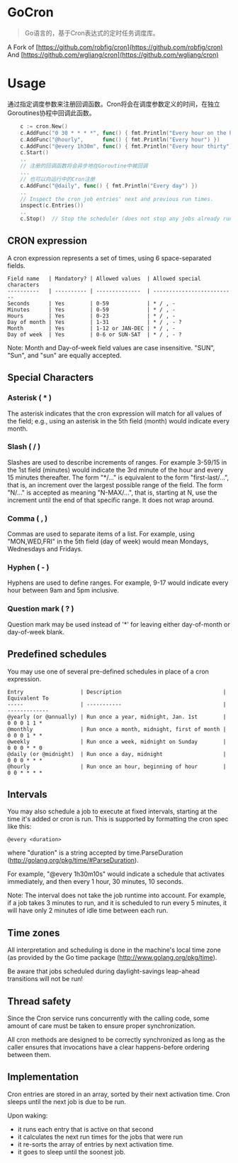 # GoCron

> Go语言的，基于Cron表达式的定时任务调度库。

A Fork of [https://github.com/robfig/cron](https://github.com/robfig/cron) And [https://github.com/wgliang/cron](https://github.com/wgliang/cron)

# Usage

通过指定调度参数来注册回调函数。Cron将会在调度参数定义的时间，在独立Goroutines协程中回调此函数。

```go
	c := cron.New()
	c.AddFunc("0 30 * * * *", func() { fmt.Println("Every hour on the half hour") })
	c.AddFunc("@hourly",      func() { fmt.Println("Every hour") })
	c.AddFunc("@every 1h30m", func() { fmt.Println("Every hour thirty") })
	c.Start()
	..
	// 注册的回调函数将会异步地在Goroutine中被回调
	...
	// 也可以向运行中的Cron注册
	c.AddFunc("@daily", func() { fmt.Println("Every day") })
	..
	// Inspect the cron job entries' next and previous run times.
	inspect(c.Entries())
	..
	c.Stop()  // Stop the scheduler (does not stop any jobs already running).
```

## CRON expression

A cron expression represents a set of times, using 6 space-separated fields.

	Field name   | Mandatory? | Allowed values  | Allowed special characters
	----------   | ---------- | --------------  | --------------------------
	Seconds      | Yes        | 0-59            | * / , -
	Minutes      | Yes        | 0-59            | * / , -
	Hours        | Yes        | 0-23            | * / , -
	Day of month | Yes        | 1-31            | * / , - ?
	Month        | Yes        | 1-12 or JAN-DEC | * / , -
	Day of week  | Yes        | 0-6 or SUN-SAT  | * / , - ?

Note: Month and Day-of-week field values are case insensitive.  "SUN", "Sun",
and "sun" are equally accepted.

## Special Characters

### Asterisk ( * )

The asterisk indicates that the cron expression will match for all values of the
field; e.g., using an asterisk in the 5th field (month) would indicate every
month.

### Slash ( / )

Slashes are used to describe increments of ranges. For example 3-59/15 in the
1st field (minutes) would indicate the 3rd minute of the hour and every 15
minutes thereafter. The form "*\/..." is equivalent to the form "first-last/...",
that is, an increment over the largest possible range of the field.  The form
"N/..." is accepted as meaning "N-MAX/...", that is, starting at N, use the
increment until the end of that specific range.  It does not wrap around.

### Comma ( , )

Commas are used to separate items of a list. For example, using "MON,WED,FRI" in
the 5th field (day of week) would mean Mondays, Wednesdays and Fridays.

### Hyphen ( - )

Hyphens are used to define ranges. For example, 9-17 would indicate every
hour between 9am and 5pm inclusive.

### Question mark ( ? )

Question mark may be used instead of '*' for leaving either day-of-month or
day-of-week blank.

## Predefined schedules

You may use one of several pre-defined schedules in place of a cron expression.

	Entry                  | Description                                | Equivalent To
	-----                  | -----------                                | -------------
	@yearly (or @annually) | Run once a year, midnight, Jan. 1st        | 0 0 0 1 1 *
	@monthly               | Run once a month, midnight, first of month | 0 0 0 1 * *
	@weekly                | Run once a week, midnight on Sunday        | 0 0 0 * * 0
	@daily (or @midnight)  | Run once a day, midnight                   | 0 0 0 * * *
	@hourly                | Run once an hour, beginning of hour        | 0 0 * * * *

## Intervals

You may also schedule a job to execute at fixed intervals, starting at the time it's added
or cron is run. This is supported by formatting the cron spec like this:

    @every <duration>

where "duration" is a string accepted by time.ParseDuration
(http://golang.org/pkg/time/#ParseDuration).

For example, "@every 1h30m10s" would indicate a schedule that activates immediately,
and then every 1 hour, 30 minutes, 10 seconds.

Note: The interval does not take the job runtime into account.  For example,
if a job takes 3 minutes to run, and it is scheduled to run every 5 minutes,
it will have only 2 minutes of idle time between each run.

## Time zones

All interpretation and scheduling is done in the machine's local time zone (as
provided by the Go time package (http://www.golang.org/pkg/time).

Be aware that jobs scheduled during daylight-savings leap-ahead transitions will
not be run!

## Thread safety

Since the Cron service runs concurrently with the calling code, some amount of
care must be taken to ensure proper synchronization.

All cron methods are designed to be correctly synchronized as long as the caller
ensures that invocations have a clear happens-before ordering between them.

## Implementation

Cron entries are stored in an array, sorted by their next activation time.  Cron
sleeps until the next job is due to be run.

Upon waking:
 - it runs each entry that is active on that second
 - it calculates the next run times for the jobs that were run
 - it re-sorts the array of entries by next activation time.
 - it goes to sleep until the soonest job.

